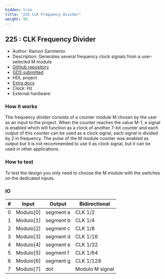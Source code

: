 ```yaml
---
hidden: true
title: "225 CLK Frequency Divider"
weight: 99
---
```


## 225 : CLK Frequency Divider

* Author: Ramon Sarmiento
* Description: Generates several frequency clock signals from a user-selected M module
* [GitHub repository](https://github.com/RamonSsc/tt04-submission-Vfreq)
* [GDS submitted](https://github.com/RamonSsc/tt04-submission-Vfreq/actions/runs/6075778670)
* HDL project
* [Extra docs]()
* Clock:  Hz
* External hardware: 



### How it works

The frequency divider consists of a counter module M chosen by the user as an input to the project. When the counter reaches the value M-1, a signal is enabled which will function as a clock of another 7-bit counter and each output of this counter can be used as a clock signal, each signal is divided by 2 in frequency. The pulse of the M module counter was enabled as output but it is not recommended to use it as clock signal, but it can be used in other applications.


### How to test

To test the design you only need to choose the M module with the switches on the dedicated inputs.


### IO

| # | Input        | Output       | Bidirectional      |
|---|--------------|--------------| -------------------|
| 0 | Modulo[0]  | segment a | CLK 1/2 |
| 1 | Modulo[1]  | segment b | CLK 1/4 |
| 2 | Modulo[2]  | segment c | CLK 1/8 |
| 3 | Modulo[3]  | segment d | CLK 1/16 |
| 4 | Modulo[4]  | segment e | CLK 1/32 |
| 5 | Modulo[5]  | segment f | CLK 1/64 |
| 6 | Modulo[6]  | segment g | CLK 1/128 |
| 7 | Modulo[7]  | dot | Modulo M signal |
